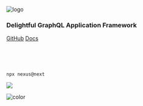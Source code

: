 ![logo](/assets/nexus-logo-white.png)

### Delightful GraphQL Application Framework

<p>
  <a  class="BigButton" href="https://github.com/graphql-nexus/nexus" target="_blank", rel="noopener">GitHub</a>
  <span></span>
  <a class="BigButton BigButtonPrimary" href="#/README">Docs</a>
</p>

<br>
<br>
<br>

```cli
npx nexus@next
```

<div id="TerminalContainer">
  <img src="/assets/nexus-terminal.png" />
</div>

<!-- background color -->

![color](#2F2C40)

